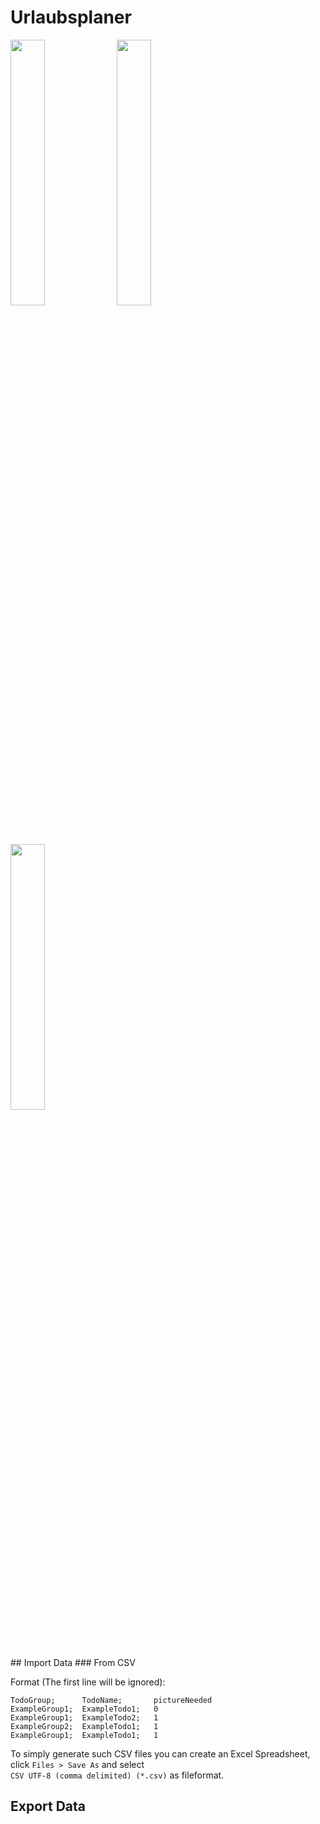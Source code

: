 # Urlaubsplaner
<p>
<img src="https://user-images.githubusercontent.com/35701737/161820994-54522aa9-9bbc-4c69-9e3f-562a87218212.png" width="33%" >
<img src="https://user-images.githubusercontent.com/35701737/161822176-a8f67d1d-c38c-4c9a-a63d-3a4f9fa4034b.png" width="33%" >
<img src="https://user-images.githubusercontent.com/35701737/161825646-c1fbab23-3f13-4dcc-aa94-501630178275.png" width="33%" >

</p>
## Import Data
### From CSV

Format (The first line will be ignored):
```
TodoGroup;      TodoName;       pictureNeeded
ExampleGroup1;  ExampleTodo1;   0
ExampleGroup1;  ExampleTodo2;   1
ExampleGroup2;  ExampleTodo1;   1
ExampleGroup1;  ExampleTodo1;   1
```
To simply generate such CSV files you can create an Excel Spreadsheet, click `Files > Save As` and select  
`CSV UTF-8 (comma delimited) (*.csv)` as fileformat.

## Export Data
